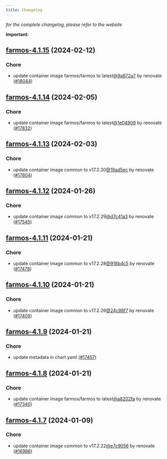 ```yaml
---
title: Changelog
---
```



*for the complete changelog, please refer to the website*

**Important:**









## [farmos-4.1.15](https://github.com/truecharts/charts/compare/farmos-4.1.14...farmos-4.1.15) (2024-02-12)

### Chore



- update container image farmos/farmos to latest[@9a872a7](https://github.com/9a872a7) by renovate ([#18044](https://github.com/truecharts/charts/issues/18044))


## [farmos-4.1.14](https://github.com/truecharts/charts/compare/farmos-4.1.13...farmos-4.1.14) (2024-02-05)

### Chore



- update container image farmos/farmos to latest[@1e04909](https://github.com/1e04909) by renovate ([#17832](https://github.com/truecharts/charts/issues/17832))


## [farmos-4.1.13](https://github.com/truecharts/charts/compare/farmos-4.1.12...farmos-4.1.13) (2024-02-03)

### Chore



- update container image common to v17.2.30[@19ad5ec](https://github.com/19ad5ec) by renovate ([#17804](https://github.com/truecharts/charts/issues/17804))


## [farmos-4.1.12](https://github.com/truecharts/charts/compare/farmos-4.1.11...farmos-4.1.12) (2024-01-26)

### Chore



- update container image common to v17.2.29[@d7c41a3](https://github.com/d7c41a3) by renovate ([#17545](https://github.com/truecharts/charts/issues/17545))


## [farmos-4.1.11](https://github.com/truecharts/charts/compare/farmos-4.1.10...farmos-4.1.11) (2024-01-21)

### Chore



- update container image common to v17.2.28[@918b4c5](https://github.com/918b4c5) by renovate ([#17478](https://github.com/truecharts/charts/issues/17478))


## [farmos-4.1.10](https://github.com/truecharts/charts/compare/farmos-4.1.9...farmos-4.1.10) (2024-01-21)

### Chore



- update container image common to v17.2.26[@24c98f7](https://github.com/24c98f7) by renovate ([#17409](https://github.com/truecharts/charts/issues/17409))


## [farmos-4.1.9](https://github.com/truecharts/charts/compare/farmos-4.1.8...farmos-4.1.9) (2024-01-21)

### Chore



- update metadata in chart.yaml ([#17457](https://github.com/truecharts/charts/issues/17457))


## [farmos-4.1.8](https://github.com/truecharts/charts/compare/farmos-4.1.7...farmos-4.1.8) (2024-01-21)

### Chore



- update container image farmos/farmos to latest[@a8202fa](https://github.com/a8202fa) by renovate ([#17340](https://github.com/truecharts/charts/issues/17340))




## [farmos-4.1.7](https://github.com/truecharts/charts/compare/farmos-4.1.6...farmos-4.1.7) (2024-01-09)

### Chore



- update container image common to v17.2.22[@e7c9056](https://github.com/e7c9056) by renovate ([#16986](https://github.com/truecharts/charts/issues/16986))

